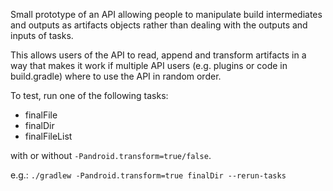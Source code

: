 Small prototype of an API allowing people to manipulate build intermediates and outputs as artifacts objects rather than dealing with the outputs and inputs of tasks.

This allows users of the API to read, append and transform artifacts in a way that makes it work if multiple API users (e.g. plugins or code in build.gradle) where to use the API in random order.

To test, run one of the following tasks:
- finalFile
- finalDir
- finalFileList

with or without `-Pandroid.transform=true/false`.

e.g.:
	`./gradlew -Pandroid.transform=true finalDir --rerun-tasks`

